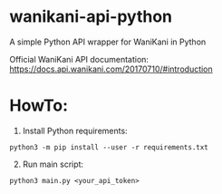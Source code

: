 # wanikani-api-python
A simple Python API wrapper for WaniKani in Python

Official WaniKani API documentation: https://docs.api.wanikani.com/20170710/#introduction

# HowTo:
1. Install Python requirements:
```shell
python3 -m pip install --user -r requirements.txt
```
2. Run main script:
```shell
python3 main.py <your_api_token>
```
